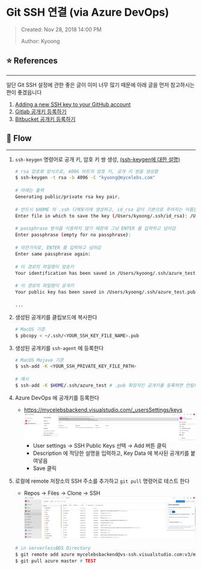# Git SSH 연결 (via Azure DevOps)
> Created: Nov 28, 2018 14:00 PM
>
> Author: Kyoong

## ⭐️ References
---

일단 Git SSH 설정에 관한 좋은 글이 이미 너무 많기 때문에
아래 글을 먼저 참고하시는 편이 좋겠읍니다

1. [Adding a new SSH key to your GitHub account](https://goo.gl/py1ljM)
2. [Gitlab 공개키 등록하기](https://goo.gl/7GPKhW)
3. [Bitbucket 공개키 등록하기](https://confluence.atlassian.com/bitbucket/set-up-an-ssh-key-728138079.html)

## 🌊 Flow
---

1. `ssh-keygen` 명령어로 공개 키, 암호 키 쌍 생성, [(ssh-keygen에 대한 설명)](https://opentutorials.org/module/432/3742)
    ```bash
    # rsa 암호화 방식으로, 4096 비트의 암호 키, 공개 키 쌍을 생성함
    $ ssh-keygen -t rsa -b 4096 -C "kyoong@mycelebs.com"

    # 아래는 출력
    Generating public/private rsa key pair.
    
    # 반드시 $HOME 의 .ssh 디렉토리에 생성하고, id_rsa 같이 기본으로 주어지는 이름은 덮어씌워질 위험이 있으니 이름을 별도로 지정한다
    Enter file in which to save the key (/Users/kyoong/.ssh/id_rsa): /Users/kyoong/.ssh/azure_test
    
    # passphrase 방식을 이용하지 않기 때문에 그냥 ENTER 를 입력하고 넘어감
    Enter passphrase (empty for no passphrase):
    
    # 마찬가지로, ENTER 를 입력하고 넘어감
    Enter same passphrase again:
    
    # 이 경로의 파일명이 암호키
    Your identification has been saved in /Users/kyoong/.ssh/azure_test.
    
    # 이 경로의 파일명이 공개키
    Your public key has been saved in /Users/kyoong/.ssh/azure_test.pub.
    
    ...
    ```

2. 생성된 공개키를 클립보드에 복사한다
    ```bash
    # MacOS 기준
    $ pbcopy < ~/.ssh/<YOUR_SSH_KEY_FILE_NAME>.pub 
    ```

3. 생성된 공개키를 `ssh-agent` 에 등록한다
    ```bash
    # MacOS Mojave 기준
    $ ssh-add -K <YOUR_SSH_PRIVATE_KEY_FILE_PATH>

    # 예시
    $ ssh-add -K $HOME/.ssh/azure_test # .pub 확장자인 공개키를 등록하면 안됩니다
    ```

3. Azure DevOps 에 공개키를 등록한다
    - https://mycelebsbackend.visualstudio.com/_usersSettings/keys
    ![](./assets/images/azure_security.png)
        - User settings → SSH Public Keys 선택 → Add 버튼 클릭
        - Description 에 적당한 설명을 입력하고, Key Data 에 복사된 공개키를 붙여넣음
        - Save 클릭

4. 로컬에 remote 저장소의 SSH 주소를 추가하고 `git pull` 명령어로 테스트 한다
    - Repos → Files → Clone → SSH
    ![](./assets/images/azure_clone.png)

    ```bash
    # in serverlessBDS Directory
    $ git remote add azure mycelebsbackend@vs-ssh.visualstudio.com:v3/mycelebsbackend/BDS/BDS
    $ git pull azure master # TEST
    ```


